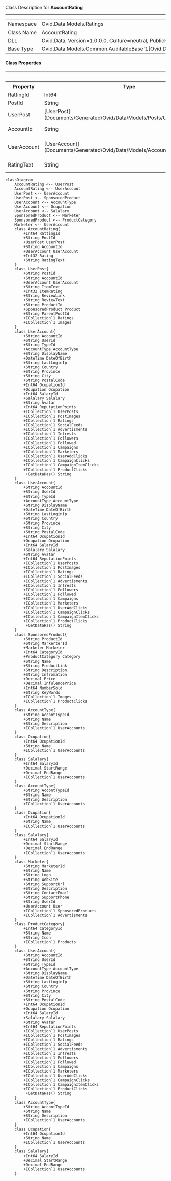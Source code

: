 
Class Description for <strong>AccountRating</strong><hr/>
<table>
<tr><td> Namespace </td><td> Ovid.Data.Models.Ratings </td></tr>
<tr><td> Class Name </td><td> AccountRating </td></tr>
<tr><td> DLL </td><td> Ovid.Data, Version=1.0.0.0, Culture=neutral, PublicKeyToken=null </td></tr>
<tr><td> Base Type </td><td> Ovid.Data.Models.Common.AuditableBase`1[Ovid.Data.Models.Ratings.AccountRating] </td></tr>
<table>

<h4>Class Properties</h4>
<hr/>
<table style="width:100%;">
<tr>
<th>Property</th>
<th>Type</th>
<th style="width:40%">Summary</th>
</tr>
<tr>
<td>RattingId</td>
<td>Int64</td>
<td>Rating Id</td>
</tr>
<tr>
<td>PostId</td>
<td>String</td>
<td>Post ID</td>
</tr>
<tr>
<td>UserPost</td>
<td>[UserPost](Documents/Generated/Ovid/Data/Models/Posts/UserPost.md)</td>
<td>USer Post Nav</td>
</tr>
<tr>
<td>AccountId</td>
<td>String</td>
<td>User Account</td>
</tr>
<tr>
<td>UserAccount</td>
<td>[UserAccount](Documents/Generated/Ovid/Data/Models/Accounts/UserAccount.md)</td>
<td>User Account Nav</td>
</tr>
<tr>
<td>RatingText</td>
<td>String</td>
<td>Rating Message</td>
</tr>
</table>


```mermaid
classDiagram
	AccountRating <-- UserPost
	AccountRating <-- UserAccount
	UserPost <-- UserAccount
	UserPost <-- SponsoredProduct
	UserAccount <-- AccountType
	UserAccount <-- Ocupation
	UserAccount <-- Salalary
	SponsoredProduct <-- Marketer
	SponsoredProduct <-- ProductCategory
	Marketer <-- UserAccount
	class AccountRating{
		+Int64 RattingId
		+String PostId
		+UserPost UserPost
		+String AccountId
		+UserAccount UserAccount
		+Int32 Rating
		+String RatingText
	}
	class UserPost{
		+String PostId
		+String AccountId
		+UserAccount UserAccount
		+String ItemText
		+Int32 ItemRating
		+String ReviewLink
		+String ReviewText
		+String ProductId
		+SponsoredProduct Product
		+String ParentPostId
		+ICollection`1 Ratings
		+ICollection`1 Images
	}
	class UserAccount{
		+String AccountId
		+String UserId
		+String TypeId
		+AccountType AccountType
		+String DisplayName
		+DateTime DateOfBirth
		+String LastLoginIp
		+String Country
		+String Province
		+String City
		+String PostalCode
		+Int64 OcupationId
		+Ocupation Ocupation
		+Int64 SalaryId
		+Salalary Salalary
		+String Avatar
		+Int64 ReputationPoints
		+ICollection`1 UserPosts
		+ICollection`1 PostImages
		+ICollection`1 Ratings
		+ICollection`1 SocialFeeds
		+ICollection`1 Advertisments
		+ICollection`1 Intrests
		+ICollection`1 Followers
		+ICollection`1 Followed
		+ICollection`1 Campaigns
		+ICollection`1 Marketers
		+ICollection`1 UserAddClicks
		+ICollection`1 CampaignClicks
		+ICollection`1 CampaignItemClicks
		+ICollection`1 ProductClicks
		 +GetDataHas() String
	}
	class UserAccount{
		+String AccountId
		+String UserId
		+String TypeId
		+AccountType AccountType
		+String DisplayName
		+DateTime DateOfBirth
		+String LastLoginIp
		+String Country
		+String Province
		+String City
		+String PostalCode
		+Int64 OcupationId
		+Ocupation Ocupation
		+Int64 SalaryId
		+Salalary Salalary
		+String Avatar
		+Int64 ReputationPoints
		+ICollection`1 UserPosts
		+ICollection`1 PostImages
		+ICollection`1 Ratings
		+ICollection`1 SocialFeeds
		+ICollection`1 Advertisments
		+ICollection`1 Intrests
		+ICollection`1 Followers
		+ICollection`1 Followed
		+ICollection`1 Campaigns
		+ICollection`1 Marketers
		+ICollection`1 UserAddClicks
		+ICollection`1 CampaignClicks
		+ICollection`1 CampaignItemClicks
		+ICollection`1 ProductClicks
		 +GetDataHas() String
	}
	class SponsoredProduct{
		+String ProductId
		+String MarkerterId
		+Marketer Marketer
		+Int64 CategoryId
		+ProductCategory Category
		+String Name
		+String ProductLink
		+String Description
		+String Infromation
		+Decimal Price
		+Decimal InfulencePrice
		+Int64 NumberSold
		+String KeyWords
		+ICollection`1 Images
		+ICollection`1 ProductClicks
	}
	class AccountType{
		+String AccontTypeId
		+String Name
		+String Description
		+ICollection`1 UserAccounts
	}
	class Ocupation{
		+Int64 OcupationId
		+String Name
		+ICollection`1 UserAccounts
	}
	class Salalary{
		+Int64 SalaryId
		+Decimal StartRange
		+Decimal EndRange
		+ICollection`1 UserAccounts
	}
	class AccountType{
		+String AccontTypeId
		+String Name
		+String Description
		+ICollection`1 UserAccounts
	}
	class Ocupation{
		+Int64 OcupationId
		+String Name
		+ICollection`1 UserAccounts
	}
	class Salalary{
		+Int64 SalaryId
		+Decimal StartRange
		+Decimal EndRange
		+ICollection`1 UserAccounts
	}
	class Marketer{
		+String MarketerId
		+String Name
		+String Logo
		+String WebSite
		+String SupportUrl
		+String Description
		+String ContactEmail
		+String SupportPhone
		+String UserId
		+UserAccount User
		+ICollection`1 SponsoredProducts
		+ICollection`1 Advertisments
	}
	class ProductCategory{
		+Int64 CategoryId
		+String Name
		+String Icon
		+ICollection`1 Products
	}
	class UserAccount{
		+String AccountId
		+String UserId
		+String TypeId
		+AccountType AccountType
		+String DisplayName
		+DateTime DateOfBirth
		+String LastLoginIp
		+String Country
		+String Province
		+String City
		+String PostalCode
		+Int64 OcupationId
		+Ocupation Ocupation
		+Int64 SalaryId
		+Salalary Salalary
		+String Avatar
		+Int64 ReputationPoints
		+ICollection`1 UserPosts
		+ICollection`1 PostImages
		+ICollection`1 Ratings
		+ICollection`1 SocialFeeds
		+ICollection`1 Advertisments
		+ICollection`1 Intrests
		+ICollection`1 Followers
		+ICollection`1 Followed
		+ICollection`1 Campaigns
		+ICollection`1 Marketers
		+ICollection`1 UserAddClicks
		+ICollection`1 CampaignClicks
		+ICollection`1 CampaignItemClicks
		+ICollection`1 ProductClicks
		 +GetDataHas() String
	}
	class AccountType{
		+String AccontTypeId
		+String Name
		+String Description
		+ICollection`1 UserAccounts
	}
	class Ocupation{
		+Int64 OcupationId
		+String Name
		+ICollection`1 UserAccounts
	}
	class Salalary{
		+Int64 SalaryId
		+Decimal StartRange
		+Decimal EndRange
		+ICollection`1 UserAccounts
	}
```


